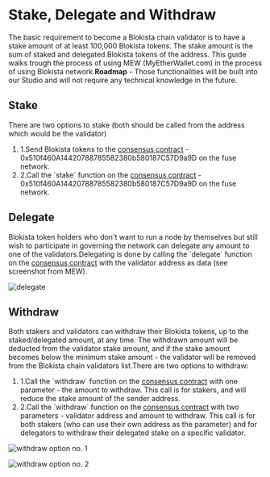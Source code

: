# Stake, Delegate and Withdraw

The basic requirement to become a Blokista chain validator is to have a stake amount of at least 100,000 Blokista tokens. The stake amount is the sum of staked and delegated Blokista tokens of the address. This guide walks trough the process of using MEW (MyEtherWallet.com) in the process of using Blokista network.**Roadmap** - Those functionalities will be built into our Studio and will not require any technical knowledge in the future.

## Stake <a href="#stake" id="stake"></a>

There are two options to stake (both should be called from the address which would be the validator)

1. 1.Send Blokista tokens to the [consensus contract](https://bccscan.com/address/0x510f460A14420788785582380b580187C57D9a9D) - 0x510f460A14420788785582380b580187C57D9a9D on the fuse network.
2. 2.Call the \`stake\` function on the [consensus contract](https://bccscan.com/address/0x510f460A14420788785582380b580187C57D9a9D) - 0x510f460A14420788785582380b580187C57D9a9D on the fuse network.

## Delegate <a href="#delegate" id="delegate"></a>

Blokista token holders who don't want to run a node by themselves but still wish to participate in governing the network can delegate any amount to one of the validators.Delegating is done by calling the \`delegate\` function on the [consensus contract](https://bccscan.com/address/0x510f460A14420788785582380b580187C57D9a9D) with the validator address as data (see screenshot from MEW).

![delegate](https://3886961007-files.gitbook.io/\~/files/v0/b/gitbook-x-prod.appspot.com/o/spaces%2F-MQROvzQPC4eD8u5AQhv%2Fuploads%2FfW2bi43f3TMgmwzi7wSZ%2Fimage.png?alt=media\&token=f30eb8a1-ff40-4f1e-9f73-89466ea2c83e)

## Withdraw <a href="#withdraw" id="withdraw"></a>

Both stakers and validators can withdraw their Blokista tokens, up to the staked/delegated amount, at any time. The withdrawn amount will be deducted from the validator stake amount, and if the stake amount becomes below the minimum stake amount - the validator will be removed from the Blokista chain validators list.There are two options to withdraw:

1. 1.Call the \`withdraw\` function on the [consensus contract](https://bccscan.com/address/0x510f460A14420788785582380b580187C57D9a9D) with one parameter - the amount to withdraw. This call is for stakers, and will reduce the stake amount of the sender address.
2. 2.Call the \`withdraw\` function on the [consensus contract](https://bccscan.com/address/0x510f460A14420788785582380b580187C57D9a9D) with two parameters - validator address and amount to withdraw. This call is for both stakers (who can use their own address as the parameter) and for delegators to withdraw their delegated stake on a specific validator.

![withdraw option no. 1](https://3886961007-files.gitbook.io/\~/files/v0/b/gitbook-x-prod.appspot.com/o/spaces%2F-MQROvzQPC4eD8u5AQhv%2Fuploads%2FyBpFV4W9N9vgpGyFEr76%2Fimage.png?alt=media\&token=0f715110-4b8d-4a35-81a6-93383d903f42)

![withdraw option no. 2](https://3886961007-files.gitbook.io/\~/files/v0/b/gitbook-x-prod.appspot.com/o/spaces%2F-MQROvzQPC4eD8u5AQhv%2Fuploads%2FTGmteQzEhEXuDVbibfVt%2Fimage.png?alt=media\&token=84a4f2a6-3c5e-41d7-b427-a845db9f82d2)
